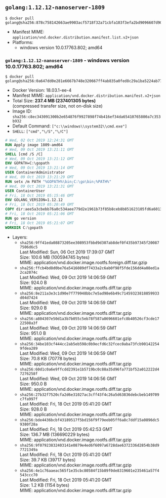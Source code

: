 ## `golang:1.12.12-nanoserver-1809`

```console
$ docker pull golang@sha256:878c758142663ae9903acf5718f32a71cbfa103f3efa2bd9096607d90df04cb2
```

-	Manifest MIME: `application/vnd.docker.distribution.manifest.list.v2+json`
-	Platforms:
	-	windows version 10.0.17763.802; amd64

### `golang:1.12.12-nanoserver-1809` - windows version 10.0.17763.802; amd64

```console
$ docker pull golang@sha256:0a647dd0e281e6667b748e320667ff4ab835a0fed8c29a1ba5224ab77d55440c
```

-	Docker Version: 18.03.1-ee-4
-	Manifest MIME: `application/vnd.docker.distribution.manifest.v2+json`
-	Total Size: **237.4 MB (237401305 bytes)**  
	(compressed transfer size, not on-disk size)
-	Image ID: `sha256:c8ec343091300b2e654876f9927898f74b416ef34da65410765800a7c353b932`
-	Default Command: `["c:\\windows\\system32\\cmd.exe"]`
-	`SHELL`: `["cmd","\/S","\/C"]`

```dockerfile
# Wed, 02 Oct 2019 12:24:31 GMT
RUN Apply image 1809-amd64
# Wed, 09 Oct 2019 13:21:11 GMT
SHELL [cmd /S /C]
# Wed, 09 Oct 2019 13:21:12 GMT
ENV GOPATH=C:\gopath
# Wed, 09 Oct 2019 13:21:14 GMT
USER ContainerAdministrator
# Wed, 09 Oct 2019 13:21:29 GMT
RUN setx /m PATH "%GOPATH%\bin;C:\go\bin;%PATH%"
# Wed, 09 Oct 2019 13:21:31 GMT
USER ContainerUser
# Fri, 18 Oct 2019 05:15:46 GMT
ENV GOLANG_VERSION=1.12.12
# Fri, 18 Oct 2019 05:20:49 GMT
COPY dir:aee5a3cbebb76a0c534aee779d2e1961b73f85b8ceb8b851623105fd6a60136b in C:\go 
# Fri, 18 Oct 2019 05:21:06 GMT
RUN go version
# Fri, 18 Oct 2019 05:21:07 GMT
WORKDIR C:\gopath
```

-	Layers:
	-	`sha256:9ff41eda08873205ee308953fbbd9d307ab8def0f435b97345f200877506d6c5`  
		Last Modified: Sun, 06 Oct 2019 17:39:07 GMT  
		Size: 100.6 MB (100594745 bytes)  
		MIME: application/vnd.docker.image.rootfs.foreign.diff.tar.gzip
	-	`sha256:ffcb4bd8d0be76a5416089df7433a2c6ab0f98f5fde156dd4a08ed1a2ca2074c`  
		Last Modified: Wed, 09 Oct 2019 14:06:59 GMT  
		Size: 924.0 B  
		MIME: application/vnd.docker.image.rootfs.diff.tar.gzip
	-	`sha256:8e211a3e3c1d90e7f779948bbc7e5ad98e6b49c71459323818859933d04d7424`  
		Last Modified: Wed, 09 Oct 2019 14:06:59 GMT  
		Size: 929.0 B  
		MIME: application/vnd.docker.image.rootfs.diff.tar.gzip
	-	`sha256:a804307e50d1a3b7b055c5eb78f587a8696601efc8b40526cf3cde1722508a3f`  
		Last Modified: Wed, 09 Oct 2019 14:06:59 GMT  
		Size: 951.0 B  
		MIME: application/vnd.docker.image.rootfs.diff.tar.gzip
	-	`sha256:34be103cf444cc2ab5eb598c0b9ecfd6c32fcec0aba73fcb901422549fdea289`  
		Last Modified: Wed, 09 Oct 2019 14:06:59 GMT  
		Size: 70.8 KB (70778 bytes)  
		MIME: application/vnd.docker.image.rootfs.diff.tar.gzip
	-	`sha256:60d1c0a6e9ffcdd2391e1b5719bc0c88a35d96fa771bf52a012222d47276258f`  
		Last Modified: Wed, 09 Oct 2019 14:06:56 GMT  
		Size: 950.0 B  
		MIME: application/vnd.docker.image.rootfs.diff.tar.gzip
	-	`sha256:27b32f7520cfa2d6e31027ac3cff43f4c26a5d63836debcbeb149709c7fa997f`  
		Last Modified: Fri, 18 Oct 2019 05:41:20 GMT  
		Size: 928.0 B  
		MIME: application/vnd.docker.image.rootfs.diff.tar.gzip
	-	`sha256:bde4436bcbf43189517f5bd156f9f79eeb05ff6a8c7ddf15a0896dc59380f28a`  
		Last Modified: Fri, 18 Oct 2019 05:42:53 GMT  
		Size: 136.7 MB (136690229 bytes)  
		MIME: application/vnd.docker.image.rootfs.diff.tar.gzip
	-	`sha256:9f07923832403141e0879e4ed6f6097a6728dae6372336d2854b38d97721349a`  
		Last Modified: Fri, 18 Oct 2019 05:41:20 GMT  
		Size: 39.7 KB (39717 bytes)  
		MIME: application/vnd.docker.image.rootfs.diff.tar.gzip
	-	`sha256:4e1c76aaeac565f1e35cbc80584f15b89f0de8319601e235461a57f4543ccc70`  
		Last Modified: Fri, 18 Oct 2019 05:41:20 GMT  
		Size: 1.2 KB (1154 bytes)  
		MIME: application/vnd.docker.image.rootfs.diff.tar.gzip
